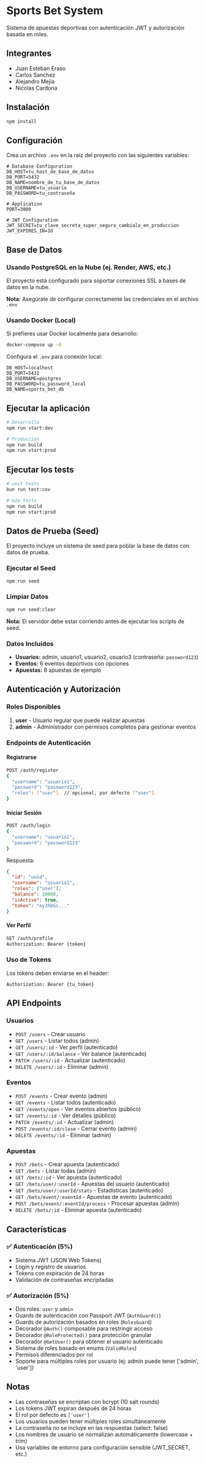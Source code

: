 # Sports Bet System

Sistema de apuestas deportivas con autenticación JWT y autorización basada en roles.


## Integrantes 
- Juan Esteban Eraso
- Carlos Sanchez
- Alejandro Mejia
- Nicolas Cardona

## Instalación

```bash
npm install
```

## Configuración

Crea un archivo `.env` en la raíz del proyecto con las siguientes variables:

```env
# Database Configuration
DB_HOST=tu_host_de_base_de_datos
DB_PORT=5432
DB_NAME=nombre_de_tu_base_de_datos
DB_USERNAME=tu_usuario
DB_PASSWORD=tu_contraseña

# Application
PORT=3000

# JWT Configuration
JWT_SECRET=tu_clave_secreta_super_segura_cambiala_en_produccion
JWT_EXPIRES_IN=1d
```

## Base de Datos

### Usando PostgreSQL en la Nube (ej. Render, AWS, etc.)

El proyecto está configurado para soportar conexiones SSL a bases de datos en la nube.

**Nota:** Asegúrate de configurar correctamente las credenciales en el archivo `.env`

### Usando Docker (Local)

Si prefieres usar Docker localmente para desarrollo:

```bash
docker-compose up -d
```

Configura el `.env` para conexión local:
```env
DB_HOST=localhost
DB_PORT=5432
DB_USERNAME=postgres
DB_PASSWORD=tu_password_local
DB_NAME=sports_bet_db
```

## Ejecutar la aplicación

```bash
# Desarrollo
npm run start:dev

# Producción
npm run build
npm run start:prod
```

## Ejecutar los tests

```bash
# unit tests 
bun run test:cov

# e2e tests
npm run build
npm run start:prod
```

## Datos de Prueba (Seed)

El proyecto incluye un sistema de seed para poblar la base de datos con datos de prueba.

### Ejecutar el Seed

```bash
npm run seed
```

### Limpiar Datos

```bash
npm run seed:clear
```

**Nota:** El servidor debe estar corriendo antes de ejecutar los scripts de seed.

### Datos Incluidos

- **Usuarios:** admin, usuario1, usuario2, usuario3 (contraseña: `password123`)
- **Eventos:** 6 eventos deportivos con opciones
- **Apuestas:** 8 apuestas de ejemplo

## Autenticación y Autorización

### Roles Disponibles

1. **user** - Usuario regular que puede realizar apuestas
2. **admin** - Administrador con permisos completos para gestionar eventos

### Endpoints de Autenticación

#### Registrarse
```bash
POST /auth/register
{
  "username": "usuario1",
  "password": "password123",
  "roles": ["user"]  // opcional, por defecto ["user"]
}
```

#### Iniciar Sesión
```bash
POST /auth/login
{
  "username": "usuario1",
  "password": "password123"
}
```

Respuesta:
```json
{
  "id": "uuid",
  "username": "usuario1",
  "roles": ["user"],
  "balance": 10000,
  "isActive": true,
  "token": "eyJhbGc..."
}
```

#### Ver Perfil
```bash
GET /auth/profile
Authorization: Bearer {token}
```

### Uso de Tokens

Los tokens deben enviarse en el header:

```
Authorization: Bearer {tu_token}
```

## API Endpoints

### Usuarios

- `POST /users` - Crear usuario
- `GET /users` - Listar todos (admin)
- `GET /users/:id` - Ver perfil (autenticado)
- `GET /users/:id/balance` - Ver balance (autenticado)
- `PATCH /users/:id` - Actualizar (autenticado)
- `DELETE /users/:id` - Eliminar (admin)

### Eventos

- `POST /events` - Crear evento (admin)
- `GET /events` - Listar todos (autenticado)
- `GET /events/open` - Ver eventos abiertos (público)
- `GET /events/:id` - Ver detalles (público)
- `PATCH /events/:id` - Actualizar (admin)
- `POST /events/:id/close` - Cerrar evento (admin)
- `DELETE /events/:id` - Eliminar (admin)

### Apuestas

- `POST /bets` - Crear apuesta (autenticado)
- `GET /bets` - Listar todas (admin)
- `GET /bets/:id` - Ver apuesta (autenticado)
- `GET /bets/user/:userId` - Apuestas del usuario (autenticado)
- `GET /bets/user/:userId/stats` - Estadísticas (autenticado)
- `GET /bets/event/:eventId` - Apuestas de evento (autenticado)
- `POST /bets/event/:eventId/process` - Procesar apuestas (admin)
- `DELETE /bets/:id` - Eliminar apuesta (autenticado)

## Características

### ✅ Autenticación (5%)
- Sistema JWT (JSON Web Tokens)
- Login y registro de usuarios
- Tokens con expiración de 24 horas
- Validación de contraseñas encriptadas

### ✅ Autorización (5%)
- Dos roles: `user` y `admin`
- Guards de autenticación con Passport JWT (`AuthGuard()`)
- Guards de autorización basados en roles (`RolesGuard`)
- Decorador `@Auth()` composable para restringir acceso
- Decorador `@RoleProtected()` para protección granular
- Decorador `@GetUser()` para obtener el usuario autenticado
- Sistema de roles basado en enums (`ValidRoles`)
- Permisos diferenciados por rol
- Soporte para múltiples roles por usuario (ej: admin puede tener ['admin', 'user'])

## Notas

- Las contraseñas se encriptan con bcrypt (10 salt rounds)
- Los tokens JWT expiran después de 24 horas
- El rol por defecto es `['user']`
- Los usuarios pueden tener múltiples roles simultáneamente
- La contraseña no se incluye en las respuestas (select: false)
- Los nombres de usuario se normalizan automáticamente (lowercase + trim)
- Usa variables de entorno para configuración sensible (JWT_SECRET, etc.)
